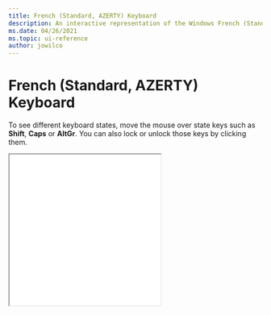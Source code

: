 ```yaml
---
title: French (Standard, AZERTY) Keyboard
description: An interactive representation of the Windows French (Standard, AZERTY) keyboard. To see different keyboard states, click or move the mouse over the state keys.
ms.date: 04/26/2021
ms.topic: ui-reference
author: jowilco
---
```


# French (Standard, AZERTY) Keyboard

To see different keyboard states, move the mouse over state keys such as **Shift**, **Caps** or **AltGr**. You can also lock or unlock those keys by clicking them.

<iframe src="kbdfrna.html" height="300"></iframe>
